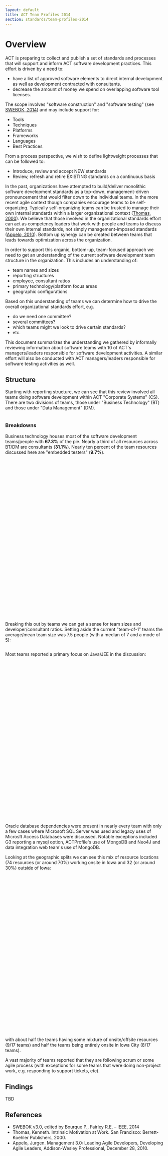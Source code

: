 ```yaml
---
layout: default
title: ACT Team Profiles 2014
section: standards/team-profiles-2014
---
```


# Overview
ACT is preparing to collect and publish a set of standards and processes that will support and inform ACT software development practices. This effort is driven by a need to:

* have a list of approved software elements to direct internal development as well as development contracted with consultants.
* decrease the amount of money we spend on overlapping software tool licenses.

The scope involves "software construction" and "software testing" (see [SWEBOK, 2014](#swebok2014)) and may include support for:

* Tools
* Techniques
* Platforms
* Frameworks
* Languages
* Best Practices

From a process perspective, we wish to define lightweight processes that can be followed to:

* Introduce, review and accept NEW standards
* Review, refresh and retire EXISTING standards on a continuous basis

In the past, organizations have attempted to build/deliver monolithic software development standards as a top-down, management-driven pronouncement that would filter down to the individual teams. In the more recent agile context though companies encourage teams to be  self-organizing. Typically self-organizing teams can be trusted to manage their own internal standards within a larger organizational context ([Thomas, 2000](#thomas2000)). We believe that those involved in the organizational standards effort can act as competency leaders that work with people and teams to discuss their own internal standards, not simply management-imposed standards ([Appelo, 2010](#appelo2010)). Bottom up synergy can be created between teams that leads towards optimization across the organization. 

In order to support this organic, bottom-up, team-focused approach we need to get an understanding of the current software development team structure in the organization. This includes an understanding of:

* team names and sizes
* reporting structures
* employee, consultant ratios
* primary technology/platform focus areas
* geographic configurations

Based on this understanding of teams we can determine how to drive the overall organizational standards effort, e.g. 

* do we need one committee?
* several committees? 
* which teams might we look to drive certain standards?
* etc.

This document summarizes the understanding we gathered by informally reviewing information about software teams with 10 of ACT's managers/leaders responsible for software development activities. A similar effort will also be conducted with ACT managers/leaders responsible for software testing activities as well.

## Structure

Starting with reporting structure, we can see that this review involved all teams doing software development within ACT "Corporate Systems" (CS). There are two divisions of teams, those under "Business Technology" (BT) and those under "Data Management" (DM).

<div id='org1_div' style="overflow:auto;"></div>

### Breakdowns

Business technology houses most of the software development teams/people with **67.3%** of the pie. Nearly a third of all resources across BT/DM are consultants (**31.1%**). Nearly ten percent of the team resources discussed here are "embedded testers" (**9.7%**). 

<div id="pie1_div" style="width: 900px; height: 500px;"></div>

Breaking this out by teams we can get a sense for team sizes and developer/consultant ratios. Setting aside the current "team-of-1" teams the average/mean team size was 7.5 people (with a median of 7 and a mode of 5):

<div id='bar1_div' style="overflow:auto;"></div>

Most teams reported a primary focus on Java/JEE in the discussion:

<div id="pie2_div" style="width: 900px; height: 500px;"></div>

Oracle database dependencies were present in nearly every team with only a few cases where Microsoft SQL Server was used and legacy uses of Microsft Access Databases were discussed. Notable exceptions included G3 reporting a mysql option, ACTProfile's use of MongoDB and Neo4J and data integration web team's use of MongoDB.

Looking at the geographic splits we can see this mix of resource locations (74 resources (or around 70%) working onsite in Iowa and 32 (or around 30%) outside of Iowa:

<div id="geo1_div" style="width: 900px; height: 500px;"></div>

with about half the teams having some mixture of onsite/offsite resources (9/17 teams) and half the teams being entirely onsite in Iowa City (8/17 teams). 

A vast majority of teams reported that they are following scrum or some agile process (with exceptions for some teams that were doing non-project work, e.g. responding to support tickets, etc).

## Findings

TBD

## References

* <a name="swebok2014"></a>[SWEBOK v3.0](http://www.computer.org/portal/web/swebok/swebokv3), edited by Bourque P., Fairley R.E. – IEEE, 2014
* <a name="thomas2000"></a>Thomas, Kenneth. Intrinsic Motivation at Work. San Francisco: Berrett-Koehler Publishers, 2000.
* <a name="appelo2010"></a>Appelo, Jurgen. Management 3.0: Leading Agile Developers, Developing Agile Leaders, Addison-Wesley Professional, December 28, 2010.

<script type='text/javascript' src='https://www.google.com/jsapi'></script>
<script type='text/javascript' src='/assets/js/google-org1.js'></script>
<script type='text/javascript' src='/assets/js/google-bar1.js'></script>
<script type='text/javascript' src='/assets/js/google-pie1.js'></script>
<script type='text/javascript' src='/assets/js/google-pie2.js'></script>
<script type='text/javascript' src='/assets/js/google-geo1.js'></script>
